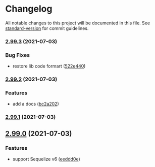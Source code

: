 # Changelog

All notable changes to this project will be documented in this file. See [standard-version](https://github.com/conventional-changelog/standard-version) for commit guidelines.

### [2.99.3](https://github.com/solidzoro/sequelize-hierarchy-nestjs/compare/v2.99.2...v2.99.3) (2021-07-03)


### Bug Fixes

* restore lib code formart ([522e440](https://github.com/solidzoro/sequelize-hierarchy-nestjs/commit/522e440c3517d3453df4ab6d72a7b63a5862cfc6))

### [2.99.2](https://github.com/solidzoro/sequelize-hierarchy-nestjs/compare/v2.99.1...v2.99.2) (2021-07-03)


### Features

* add a docs ([bc2a202](https://github.com/solidzoro/sequelize-hierarchy-nestjs/commit/bc2a202c180a42544c231528cbae7cb39d04f6cc))

### [2.99.1](https://github.com/solidzoro/sequelize-hierarchy-nestjs/compare/v2.99.0...v2.99.1) (2021-07-03)

## [2.99.0](https://github.com/solidzoro/sequelize-hierarchy-nestjs/compare/v2.0.4...v2.99.0) (2021-07-03)


### Features

* support Sequelize v6 ([eeddd0e](https://github.com/solidzoro/sequelize-hierarchy-nestjs/commit/eeddd0ebc5b993053fc45dfd434d57ec2cf7cea2))

